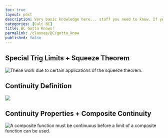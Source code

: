 ```yaml
---
toc: true
layout: post
description: Very basic knowledge here... stuff you need to know. If you want the "show your work" guides, go to the BC Procedures page.
categories: [Calc BC]
title: BC Gotta Knows!
permalink: /classes/BC/gotta_know
published: false
---
```


## Special Trig Limits + Squeeze Theorem
![]({{site.baseurl}}/images/gotta_know/know-1.PNG "These work due to certain applications of the squeeze theorem.")

## Continuity Definition
![]({{site.baseurl}}/images/gotta_know/know-2.PNG)

## Continuity Properties + Composite Continuity
![]({{site.baseurl}}/images/gotta_know/know-3.PNG "A composite function must be continuous before a limit of a composite function can be used.")